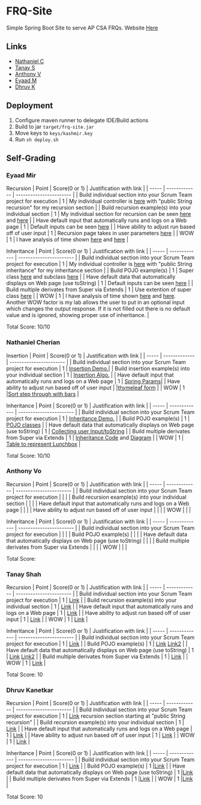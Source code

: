 # FRQ-Site
Simple Spring Boot Site to serve AP CSA FRQs. Website [Here](http://frq.sylicia.com/) 

## Links
- [Nathaniel C](http://frq.sylicia.com/nathan)
- [Tanay S](http://frq.sylicia.com/tanay)
- [Anthony V](http://frq.sylicia.com/anthony)
- [Eyaad M](http://frq.sylicia.com/eyaad)
- [Dhruv K](http://frq.sylicia.com/dhruv)

## Deployment
1. Configure maven runner to delegate IDE/Build actions
2. Build to jar ```target/frq-site.jar```
3. Move keys to ```keys/kashmir.key``` 
4. Run ```sh deploy.sh``` 

## Self-Grading 
### Eyaad Mir
Recursion
| Point | Score(0 or 1) | Justification with link |
| ----- | ------------- | ----------------------- |
| Build individual section into your Scrum Team project for execution | 1 | My individual controller is [here](https://github.com/Altoid0/FRQ-Site/blob/master/src/main/java/com/application/frq/EyaadController.java) with "public String recursion" for my recursion section |
| Build recursion example(s) into your individual section | 1 | My individual section for recursion can be seen [here](https://github.com/Altoid0/FRQ-Site/blob/master/src/main/java/com/application/frq/Eyaad/Recursion.java) and [here](https://github.com/Altoid0/FRQ-Site/blob/master/src/main/resources/templates/Eyaad/recursion.html) |
| Have default input that automatically runs and logs on a Web page | 1 | Default inputs can be seen [here](https://github.com/Altoid0/FRQ-Site/blob/be20664abbcabef9f1808651bc8db4762b4c2316/src/main/java/com/application/frq/EyaadController.java#L28-L39) |
| Have ability to adjust run based off of user input | 1 | Recursion page takes in user parameters [here](https://github.com/Altoid0/FRQ-Site/blob/be20664abbcabef9f1808651bc8db4762b4c2316/src/main/java/com/application/frq/EyaadController.java#L25) |
| WOW | 1 | I have analysis of time shown [here](https://github.com/Altoid0/FRQ-Site/blob/be20664abbcabef9f1808651bc8db4762b4c2316/src/main/java/com/application/frq/EyaadController.java#L26) and [here](https://github.com/Altoid0/FRQ-Site/blob/be20664abbcabef9f1808651bc8db4762b4c2316/src/main/java/com/application/frq/EyaadController.java#L43-L44) |

Inheritance
| Point | Score(0 or 1) | Justification with link |
| ----- | ------------- | ----------------------- |
| Build individual section into your Scrum Team project for execution | 1 | My individual controller is [here](https://github.com/Altoid0/FRQ-Site/blob/master/src/main/java/com/application/frq/EyaadController.java) with "public String inheritance" for my inheritance section |
| Build POJO example(s) | 1 | Super class [here](https://github.com/Altoid0/FRQ-Site/blob/master/src/main/java/com/application/frq/Eyaad/Book.java) and subclass [here](https://github.com/Altoid0/FRQ-Site/blob/master/src/main/java/com/application/frq/Eyaad/PictureBook.java) |
| Have default data that automatically displays on Web page (use toString) | 1 | Default inputs can be seen [here](https://github.com/Altoid0/FRQ-Site/blob/627c9026a393e2add598560045a94bd86b34f428/src/main/java/com/application/frq/EyaadController.java#L51-L56) |
| Build multiple derivates from Super via Extends | 1 | Use extention of super class [here](https://github.com/Altoid0/FRQ-Site/blob/627c9026a393e2add598560045a94bd86b34f428/src/main/java/com/application/frq/Eyaad/PictureBook.java#L3) |
| WOW | 1 | I have analysis of time shown [here](https://github.com/Altoid0/FRQ-Site/blob/627c9026a393e2add598560045a94bd86b34f428/src/main/java/com/application/frq/EyaadController.java#L50) and [here](https://github.com/Altoid0/FRQ-Site/blob/627c9026a393e2add598560045a94bd86b34f428/src/main/java/com/application/frq/EyaadController.java#L66-L67). Another WOW factor is my lab allows the user to put in an optional input which changes the output response. If it is not filled out there is no default value and is ignored, showing proper use of inheritance. |

Total Score: 10/10


### Nathaniel Cherian
Insertion
| Point | Score(0 or 1) | Justification with link |
| ----- | ------------- | ----------------------- |
| Build individual section into your Scrum Team project for execution | 1 | [Insertion Demo.](http://frq.sylicia.com/nathan/insertion)|
| Build insertion example(s) into your individual section | 1 | [Insertion Algo.](https://github.com/Altoid0/FRQ-Site/blob/master/src/main/java/com/application/frq/Nathan/Insertion.java#L8-L28) |
| Have default input that automatically runs and logs on a Web page | 1 | [Spring Params](https://github.com/Altoid0/FRQ-Site/blob/master/src/main/java/com/application/frq/NathanController.java#L55-L74)|
| Have ability to adjust run based off of user input |  |[thymeleaf form](https://github.com/Altoid0/FRQ-Site/blob/master/src/main/resources/templates/Nathan/insertion.html#L32-L39) |
| WOW | 1 |[Sort step through with bars](https://github.com/Altoid0/FRQ-Site/blob/master/src/main/resources/templates/Nathan/insertion.html#L43-L137) |

Inheritance
| Point | Score(0 or 1) | Justification with link |
| ----- | ------------- | ----------------------- |
| Build individual section into your Scrum Team project for execution | 1 | [Inheritance Demo.](http://frq.sylicia.com/nathan/inheritance) |
| Build POJO example(s) | 1 | [POJO classes](https://github.com/Altoid0/FRQ-Site/blob/master/src/main/java/com/application/frq/Nathan/Inheritance.java#L8-L75)  |
| Have default data that automatically displays on Web page (use toString) | 1 | [Collecting user Input/toString](https://github.com/Altoid0/FRQ-Site/blob/master/src/main/java/com/application/frq/NathanController.java#L76-L122) |
| Build multiple derivates from Super via Extends | 1 | [Inheritance Code](https://github.com/Altoid0/FRQ-Site/blob/master/src/main/java/com/application/frq/Nathan/Inheritance.java#L8-L75) and [Diagram](https://github.com/Altoid0/FRQ-Site/blob/master/src/main/resources/static/diagram.svg) |
| WOW | 1 | [Table to represent Lunchbox](https://github.com/Altoid0/FRQ-Site/blob/master/src/main/resources/templates/Nathan/inheritance.html#L18-L33) |

Total Score: 10/10

### Anthony Vo
Recursion
| Point | Score(0 or 1) | Justification with link |
| ----- | ------------- | ----------------------- |
| Build individual section into your Scrum Team project for execution |  | |
| Build recursion example(s) into your individual section |  | |
| Have default input that automatically runs and logs on a Web page |  | |
| Have ability to adjust run based off of user input |  | |
| WOW |  | |

Inheritance
| Point | Score(0 or 1) | Justification with link |
| ----- | ------------- | ----------------------- |
| Build individual section into your Scrum Team project for execution |  | |
| Build POJO example(s) |  | |
| Have default data that automatically displays on Web page (use toString) |  | |
| Build multiple derivates from Super via Extends |  | |
| WOW |  | |

Total Score: 

### Tanay Shah
Recursion
| Point | Score(0 or 1) | Justification with link |
| ----- | ------------- | ----------------------- |
| Build individual section into your Scrum Team project for execution | 1 | [Link](https://github.com/Altoid0/FRQ-Site/tree/master/src/main/java/com/application/frq/Tanay) |
| Build recursion example(s) into your individual section | 1 | [Link](https://github.com/Altoid0/FRQ-Site/blob/master/src/main/java/com/application/frq/Tanay/Recursion.java) |
| Have default input that automatically runs and logs on a Web page | 1 | [Link](https://github.com/Altoid0/FRQ-Site/blob/master/src/main/java/com/application/frq/TanayController.java#L27) |
| Have ability to adjust run based off of user input | 1 | [Link](https://github.com/Altoid0/FRQ-Site/blob/master/src/main/java/com/application/frq/TanayController.java#L27) |
| WOW | 1 | [Link](https://github.com/Altoid0/FRQ-Site/blob/master/src/main/java/com/application/frq/Tanay/Recursion.java#L14-L20) |

Inheritance
| Point | Score(0 or 1) | Justification with link |
| ----- | ------------- | ----------------------- |
| Build individual section into your Scrum Team project for execution | 1 | [Link](https://github.com/Altoid0/FRQ-Site/tree/master/src/main/java/com/application/frq/Tanay) |
| Build POJO example(s) | 1 | [Link](https://github.com/Altoid0/FRQ-Site/blob/master/src/main/java/com/application/frq/Tanay/Car.java) [Link2](https://github.com/Altoid0/FRQ-Site/blob/master/src/main/java/com/application/frq/TanayController.java#L46) |
| Have default data that automatically displays on Web page (use toString) | 1 | [Link](https://github.com/Altoid0/FRQ-Site/blob/master/src/main/java/com/application/frq/TanayController.java#L41-L44) [Link2](https://github.com/Altoid0/FRQ-Site/blob/master/src/main/java/com/application/frq/Tanay/SportsCar.java#L18) |
| Build multiple derivates from Super via Extends | 1 | [Link](https://github.com/Altoid0/FRQ-Site/blob/master/src/main/java/com/application/frq/Tanay/SportsCar.java#L3) |
| WOW | 1 | [Link](https://github.com/Altoid0/FRQ-Site/blob/master/src/main/java/com/application/frq/Tanay/Car.java#L21-L37) |

Total Score: 10

### Dhruv Kanetkar
Recursion
| Point | Score(0 or 1) | Justification with link |
| ----- | ------------- | ----------------------- |
| Build individual section into your Scrum Team project for execution | 1 | [Link](https://github.com/Altoid0/FRQ-Site/blob/master/src/main/java/com/application/frq/DhruvController.java) recursion section starting at "public String recursion" |
| Build recursion example(s) into your individual section | 1 | [Link](https://github.com/Altoid0/FRQ-Site/blob/master/src/main/java/com/application/frq/Dhruv/Recursion.java) |
| Have default input that automatically runs and logs on a Web page | 1 | [Link](https://github.com/Altoid0/FRQ-Site/blob/master/src/main/java/com/application/frq/DhruvController.java#L28) |
| Have ability to adjust run based off of user input | 1 | [Link](https://github.com/Altoid0/FRQ-Site/blob/master/src/main/resources/templates/Dhruv/recursion.html#L17) |
| WOW | 1 | [Link](https://github.com/Altoid0/FRQ-Site/blob/master/src/main/java/com/application/frq/Dhruv/Recursion.java) |

Inheritance
| Point | Score(0 or 1) | Justification with link |
| ----- | ------------- | ----------------------- |
| Build individual section into your Scrum Team project for execution | 1 | [Link](https://github.com/Altoid0/FRQ-Site/blob/master/src/main/java/com/application/frq/Dhruv/Inheritance.java#L39) |
| Build POJO example(s) | 1 |[Link](https://github.com/Altoid0/FRQ-Site/blob/master/src/main/java/com/application/frq/Dhruv/Inheritance.java#L13) |
| Have default data that automatically displays on Web page (use toString) | 1 |[Link](https://github.com/Altoid0/FRQ-Site/blob/master/src/main/java/com/application/frq/DhruvController.java#L56) |
| Build multiple derivates from Super via Extends | 1 |[Link](https://github.com/Altoid0/FRQ-Site/blob/master/src/main/java/com/application/frq/Dhruv/Inheritance.java#L31) |
| WOW | 1 |[Link](https://github.com/Altoid0/FRQ-Site/blob/master/src/main/java/com/application/frq/Dhruv/Inheritance.java) |

Total Score: 10
